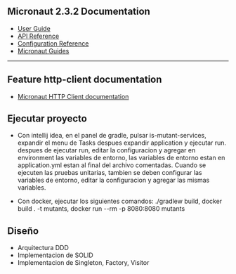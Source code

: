 ## Micronaut 2.3.2 Documentation

- [User Guide](https://docs.micronaut.io/2.3.2/guide/index.html)
- [API Reference](https://docs.micronaut.io/2.3.2/api/index.html)
- [Configuration Reference](https://docs.micronaut.io/2.3.2/guide/configurationreference.html)
- [Micronaut Guides](https://guides.micronaut.io/index.html)
---

## Feature http-client documentation

- [Micronaut HTTP Client documentation](https://docs.micronaut.io/latest/guide/index.html#httpClient)

## Ejecutar proyecto

- Con intellij idea, en el panel de gradle, pulsar is-mutant-services, expandir el menu de Tasks despues expandir application y ejecutar run.
despues de ejecutar run, editar la configuracion y agregar en environment las variables de entorno, las variables de entorno estan en 
application.yml estan al final del archivo comentadas. Cuando se ejecuten las pruebas unitarias, tambien se deben configurar las variables de entorno, editar la configuracion y agregar las mismas variables.

- Con docker, ejecutar los siguientes comandos: ./gradlew build, docker build . -t mutants, docker run --rm -p 8080:8080 mutants

## Diseño
- Arquitectura DDD
- Implementacion de SOLID
- Implementacion de Singleton, Factory, Visitor
